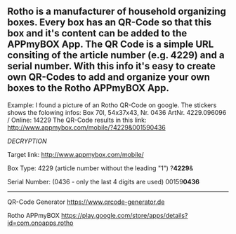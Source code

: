 **Rotho** is a manufacturer of household organizing boxes. Every box has an QR-Code so that this box and it's content can be added to the APPmyBOX App.
The QR Code is a simple URL consiting of the article number (e.g. 4229) and a serial number.
With this info it's easy to create own QR-Codes to add and organize your own boxes to the Rotho APPmyBOX App.
----
Example:
I found a picture of an Rotho QR-Code on google. The stickers shows the folowing infos:
Box 70l, 54x37x43, Nr. 0436
ArtNr. 4229.096096 / Online: 14229
The QR-Code results in this link:
http://www.appmybox.com/mobile/?4229&001590436

*DECRYPTION*

Target link:
http://www.appmybox.com/mobile/

Box Type: 4229 (article number without the leading "1")
?**4229**&

Serial Number: (0436 - only the last 4 digits are used)
00159**0436**

----
QR-Code Generator
https://www.qrcode-generator.de

Rotho APPmyBOX
https://play.google.com/store/apps/details?id=com.onoapps.rotho
